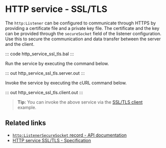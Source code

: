 # HTTP service - SSL/TLS

The `http:Listener` can be configured to communicate through HTTPS by providing a certificate file and a private key file. The certificate and the key can be provided through the `secureSocket` field of the listener configuration. Use this to secure the communication and data transfer between the server and the client.

::: code http_service_ssl_tls.bal :::

Run the service by executing the command below.

::: out http_service_ssl_tls.server.out :::

Invoke the service by executing the cURL command below.

::: out http_service_ssl_tls.client.out :::

>**Tip:** You can invoke the above service via the [SSL/TLS client](/learn/by-example/http-client-ssl-tls/) example.

## Related links
- [`http:ListenerSecureSocket` record - API documentation](https://lib.ballerina.io/ballerina/http/latest#ListenerSecureSocket)
- [HTTP service SSL/TLS - Specification](/spec/http/#921-listener---ssltls)
